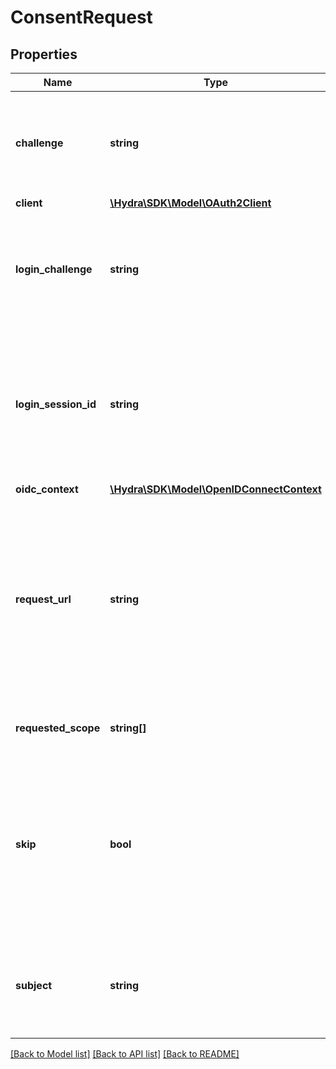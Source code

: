 # ConsentRequest

## Properties
Name | Type | Description | Notes
------------ | ------------- | ------------- | -------------
**challenge** | **string** | Challenge is the identifier (\&quot;authorization challenge\&quot;) of the consent authorization request. It is used to identify the session. | [optional] 
**client** | [**\Hydra\SDK\Model\OAuth2Client**](OAuth2Client.md) |  | [optional] 
**login_challenge** | **string** | LoginChallenge is the login challenge this consent challenge belongs to. It can be used to associate a login and consent request in the login &amp; consent app. | [optional] 
**login_session_id** | **string** | LoginSessionID is the authentication session ID. It is set if the browser had a valid authentication session at ORY Hydra during the login flow. It can be used to associate consecutive login requests by a certain user. | [optional] 
**oidc_context** | [**\Hydra\SDK\Model\OpenIDConnectContext**](OpenIDConnectContext.md) |  | [optional] 
**request_url** | **string** | RequestURL is the original OAuth 2.0 Authorization URL requested by the OAuth 2.0 client. It is the URL which initiates the OAuth 2.0 Authorization Code or OAuth 2.0 Implicit flow. This URL is typically not needed, but might come in handy if you want to deal with additional request parameters. | [optional] 
**requested_scope** | **string[]** | RequestedScope contains all scopes requested by the OAuth 2.0 client. | [optional] 
**skip** | **bool** | Skip, if true, implies that the client has requested the same scopes from the same user previously. If true, you must not ask the user to grant the requested scopes. You must however either allow or deny the consent request using the usual API call. | [optional] 
**subject** | **string** | Subject is the user ID of the end-user that authenticated. Now, that end user needs to grant or deny the scope requested by the OAuth 2.0 client. | [optional] 

[[Back to Model list]](../README.md#documentation-for-models) [[Back to API list]](../README.md#documentation-for-api-endpoints) [[Back to README]](../README.md)


